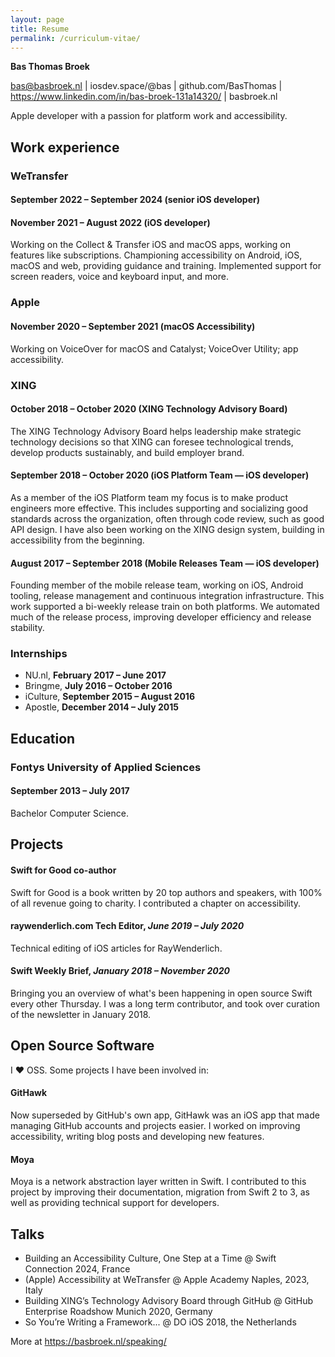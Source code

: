 ```yaml
---
layout: page
title: Resume
permalink: /curriculum-vitae/
---
```


**Bas Thomas Broek**

bas@basbroek.nl | iosdev.space/@bas | github.com/BasThomas | https://www.linkedin.com/in/bas-broek-131a14320/ | basbroek.nl

Apple developer with a passion for platform work and accessibility.

## Work experience

### WeTransfer

#### **September 2022 – September 2024** (senior iOS developer)
#### **November 2021 – August 2022** (iOS developer)

Working on the Collect & Transfer iOS and macOS apps, working on features like subscriptions.
Championing accessibility on Android, iOS, macOS and web, providing guidance
and training. Implemented support for screen readers, voice and keyboard input, and more.

### Apple

#### **November 2020 – September 2021** (macOS Accessibility)

Working on VoiceOver for macOS and Catalyst; VoiceOver Utility; app accessibility.

### XING

#### **October 2018 – October 2020** (XING Technology Advisory Board)

The XING Technology Advisory Board helps leadership make strategic
technology decisions so that XING can
foresee technological trends, develop products sustainably, and build employer brand.

#### **September 2018 – October 2020** (iOS Platform Team  — iOS developer)

As a member of the iOS Platform team my focus is to make product engineers more effective. This includes supporting and socializing good standards across the organization, often through code review, such as good API design. I have also been working on the XING design system, building in accessibility from the beginning.

#### **August 2017 – September 2018** (Mobile Releases Team — iOS developer)

Founding member of the mobile release team, working on iOS, Android tooling, release management and continuous
integration infrastructure. This work supported a bi-weekly release train on both platforms. We automated much of the release process, improving developer efficiency and release stability.

### Internships
- NU.nl, **February 2017 – June 2017**
- Bringme, **July 2016 – October 2016**
- iCulture, **September 2015 – August 2016**
- Apostle, **December 2014 – July 2015**

## Education

### Fontys University of Applied Sciences
#### **September 2013 – July 2017**

Bachelor Computer Science.

## Projects

#### Swift for Good co-author

Swift for Good is a book written by 20 top authors and speakers, with 100% of
all revenue going to charity. I contributed a chapter on accessibility.

#### raywenderlich.com Tech Editor, *June 2019 – July 2020*

Technical editing of iOS articles for RayWenderlich.

#### Swift Weekly Brief, *January 2018 – November 2020*

Bringing you an overview of what's been happening in open source Swift every other
Thursday. I was a long term contributor, and took over curation of the
newsletter in January 2018.

## Open Source Software
I ❤️ OSS. Some projects I have been involved in:

#### GitHawk

Now superseded by GitHub's own app, GitHawk was an iOS app that made managing GitHub accounts and projects easier. I worked on improving accessibility, writing blog posts and developing new features.

#### Moya
Moya is a network abstraction layer written in Swift. I contributed to
this project by improving their documentation, migration from Swift 2 to 3, as well as providing technical support for developers.

## Talks
- Building an Accessibility Culture, One Step at a Time @ Swift Connection 2024, France
- (Apple) Accessibility at WeTransfer @ Apple Academy Naples, 2023, Italy
- Building XING’s Technology Advisory Board through GitHub @ GitHub Enterprise Roadshow Munich 2020, Germany
- So You’re Writing a Framework... @ DO iOS 2018, the Netherlands

More at https://basbroek.nl/speaking/
